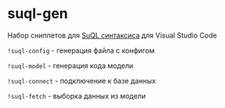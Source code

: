 # suql-gen

Набор сниппетов для [SuQL синтаксиса](https://github.com/sagittaracc/suql) для Visual Studio Code

`!suql-config` - генерация файла с конфигом

`!suql-model` - генерация кода модели

`!suql-connect` - подключение к базе данных

`!suql-fetch` - выборка данных из модели
